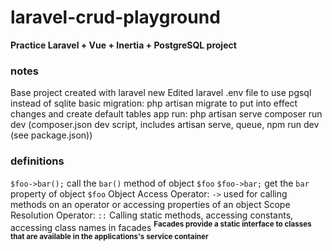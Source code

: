 # **laravel-crud-playground**
**Practice Laravel + Vue + Inertia + PostgreSQL project**

### notes
Base project created with laravel new
Edited laravel .env file to use pgsql instead of sqlite
basic migration: php artisan migrate to put into effect changes and create default tables
app run: php artisan serve
composer run dev (composer.json dev script, includes artisan serve, queue, npm run dev (see package.json))

### definitions
`$foo->bar();` call the `bar()` method of object `$foo`
`$foo->bar;` get the `bar` property of object `$foo`
Object Access Operator: `->` used for calling methods on an operator or accessing properties of an object
Scope Resolution Operator: `::` Calling static methods, accessing constants, accessing class names in facades
**<sup>Facades provide a static interface to classes that are available in the applications's service container</sup>**